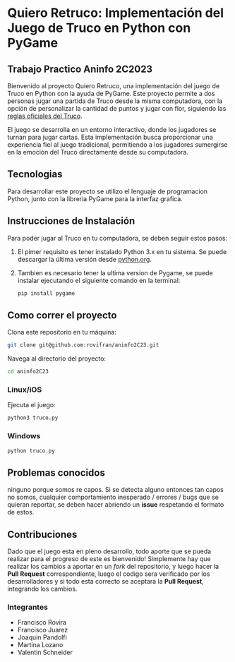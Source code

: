 # Quiero Retruco: Implementación del Juego de Truco en Python con PyGame
## Trabajo Practico Aninfo 2C2023

Bienvenido al proyecto Quiero Retruco, una implementación del juego de Truco en Python con la ayuda de PyGame. 
Este proyecto permite a dos personas jugar una partida de Truco desde la misma computadora, 
con la opción de personalizar la cantidad de puntos y jugar con flor, siguiendo las [reglas oficiales del Truco](https://asart.com.ar/el-reglamento/#truco-carta-jugada).

El juego se desarrolla en un entorno interactivo, donde los jugadores se turnan para jugar cartas. Esta implementación busca proporcionar una experiencia fiel al juego tradicional, permitiendo a los jugadores sumergirse en la emoción del Truco directamente desde su computadora.

## Tecnologias
Para desarrollar este proyecto se utilizo el lenguaje de programacion Python, junto con la libreria PyGame para la interfaz grafica.

## Instrucciones de Instalación
Para poder jugar al Truco en tu computadora, se deben seguir estos pasos:

1. El pimer requisito es tener instalado Python 3.x en tu sistema. Se puede descargar la última versión desde [python.org](https://www.python.org/).

2. Tambien es necesario tener la ultima version de Pygame, se puede instalar ejecutando el siguiente comando en la terminal:
   ```bash
   pip install pygame
   ```   
## Como correr el proyecto
Clona este repositorio en tu máquina:
```bash
git clone git@github.com:rovifran/aninfo2C23.git
```
Navega al directorio del proyecto:

```bash
cd aninfo2C23
```
### Linux/iOS
Ejecuta el juego:

```bash
python3 truco.py
```
### Windows

```bash
python truco.py
```

## Problemas conocidos
ninguno porque somos re capos. Si se detecta alguno entonces tan capos no somos, cualquier comportamiento inesperado / errores / bugs que se quieran reportar, se deben hacer abriendo un **issue** respetando el formato de estos. 

## Contribuciones
Dado que el juego esta en pleno desarrollo, todo aporte que se pueda realizar para el progreso de este es bienvenido! Simplemente hay que realizar los cambios a aportar en un *fork* del repositorio, y luego hacer la **Pull Request** correspondiente, luego el codigo sera verificado por los desarrolladores y si todo esta correcto se aceptara la **Pull Request**, integrando los cambios.

### Integrantes
- Francisco Rovira
- Francisco Juarez
- Joaquin Pandolfi
- Martina Lozano
- Valentin Schneider
